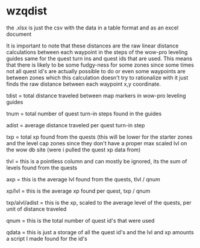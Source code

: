 # wzqdist

the .xlsx is just the csv with the data in a table format and as an excel document

It is important to note that these distances are the raw linear distance calculations between each waypoint in the steps of the wow-pro leveling guides same for the quest turn ins and quest ids that are used. This means that there is likely to be some fudgy-ness for some zones since some times not all quest id's are actually possible to do or even some waypoints are between zones which this calculation doesn't try to rationalize with it just finds the raw distance between each waypoint x,y coordinate.


tdist = total distance traveled between map markers in wow-pro leveling guides

tnum = total number of quest turn-in steps found in the guides

adist = average distance traveled per quest turn-in step

txp = total xp found from the quests (this will be lower for the starter zones and the level cap zones since they don't have a proper max scaled lvl on the wow db site (were i pulled the quest xp data from)

tlvl = this is a pointless column and can mostly be ignored, its the sum of levels found from the quests

axp = this is the average lvl found from the quests, tlvl / qnum

xp/lvl = this is the average xp found per quest, txp / qnum

txp/alvl/adist = this is the xp, scaled to the average level of the quests, per unit of distance traveled

qnum = this is the total number of quest id's that were used

qdata = this is just a storage of all the quest id's and the lvl and xp amounts a script I made found for the id's
